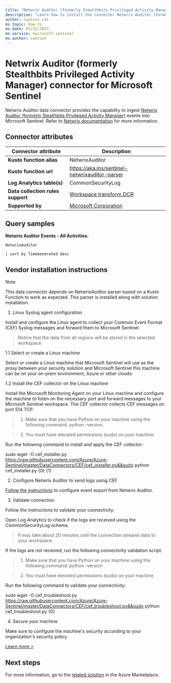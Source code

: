 ```yaml
---
title: "Netwrix Auditor (formerly Stealthbits Privileged Activity Manager) connector for Microsoft Sentinel"
description: "Learn how to install the connector Netwrix Auditor (formerly Stealthbits Privileged Activity Manager) to connect your data source to Microsoft Sentinel."
author: cwatson-cat
ms.topic: how-to
ms.date: 03/25/2023
ms.service: microsoft-sentinel
ms.author: cwatson
---
```


# Netwrix Auditor (formerly Stealthbits Privileged Activity Manager) connector for Microsoft Sentinel

Netwrix Auditor data connector provides the capability to ingest [Netwrix Auditor (formerly Stealthbits Privileged Activity Manager)](https://www.netwrix.com/auditor.html) events into Microsoft Sentinel. Refer to [Netwrix documentation](https://helpcenter.netwrix.com/) for more information.

## Connector attributes

| Connector attribute | Description |
| --- | --- |
| **Kusto function alias** | NetwrixAuditor |
| **Kusto function url** | https://aka.ms/sentinel-netwrixauditor-parser |
| **Log Analytics table(s)** | CommonSecurityLog<br/> |
| **Data collection rules support** | [Workspace transform DCR](/azure/azure-monitor/logs/tutorial-workspace-transformations-portal) |
| **Supported by** | [Microsoft Corporation](https://support.microsoft.com) |

## Query samples

**Netwrix Auditor Events - All Activities.**
   ```kusto
NetwrixAuditor
 
   | sort by TimeGenerated desc
   ```



## Vendor installation instructions


> [!NOTE]
   >  This data connector depends on NetwrixAuditor parser based on a Kusto Function to work as expected. This parser is installed along with solution installation.

1. Linux Syslog agent configuration

Install and configure the Linux agent to collect your Common Event Format (CEF) Syslog messages and forward them to Microsoft Sentinel.

> Notice that the data from all regions will be stored in the selected workspace

1.1 Select or create a Linux machine

Select or create a Linux machine that Microsoft Sentinel will use as the proxy between your security solution and Microsoft Sentinel this machine can be on your on-prem environment, Azure or other clouds.

1.2 Install the CEF collector on the Linux machine

Install the Microsoft Monitoring Agent on your Linux machine and configure the machine to listen on the necessary port and forward messages to your Microsoft Sentinel workspace. The CEF collector collects CEF messages on port 514 TCP.

> 1. Make sure that you have Python on your machine using the following command: python -version.

> 2. You must have elevated permissions (sudo) on your machine.

   Run the following command to install and apply the CEF collector:

   sudo wget -O cef_installer.py https://raw.githubusercontent.com/Azure/Azure-Sentinel/master/DataConnectors/CEF/cef_installer.py&&sudo python cef_installer.py {0} {1}

2.  Configure Netwrix Auditor to send logs using CEF

[Follow the instructions](https://www.netwrix.com/download/QuickStart/Netwrix_Auditor_Add-on_for_HPE_ArcSight_Quick_Start_Guide.pdf) to configure event export from Netwrix Auditor.

3. Validate connection

Follow the instructions to validate your connectivity:

Open Log Analytics to check if the logs are received using the CommonSecurityLog schema.

>It may take about 20 minutes until the connection streams data to your workspace.

If the logs are not received, run the following connectivity validation script:

> 1. Make sure that you have Python on your machine using the following command: python -version

>2. You must have elevated permissions (sudo) on your machine

   Run the following command to validate your connectivity:

   sudo wget -O cef_troubleshoot.py https://raw.githubusercontent.com/Azure/Azure-Sentinel/master/DataConnectors/CEF/cef_troubleshoot.py&&sudo python cef_troubleshoot.py  {0}

4. Secure your machine 

Make sure to configure the machine's security according to your organization's security policy


[Learn more >](https://aka.ms/SecureCEF)



## Next steps

For more information, go to the [related solution](https://azuremarketplace.microsoft.com/en-us/marketplace/apps/azuresentinel.azure-sentinel-solution-netwrixauditor?tab=Overview) in the Azure Marketplace.
